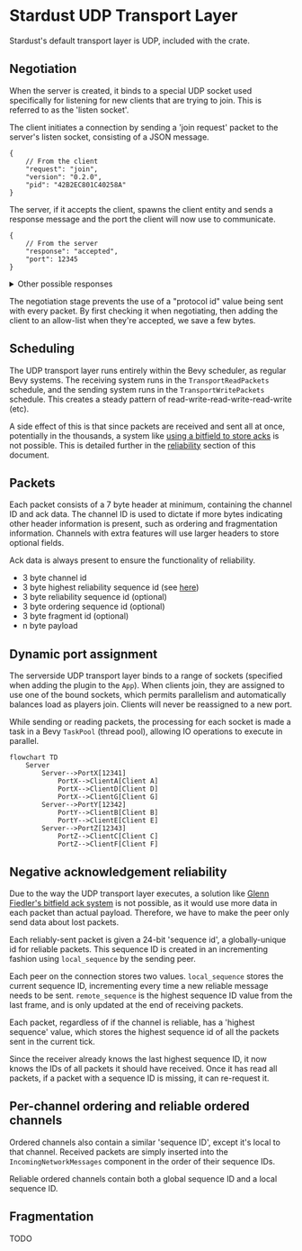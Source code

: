 # Stardust UDP Transport Layer
Stardust's default transport layer is UDP, included with the crate.

## Negotiation
When the server is created, it binds to a special UDP socket used specifically for listening for new clients that are trying to join. This is referred to as the 'listen socket'.

The client initiates a connection by sending a 'join request' packet to the server's listen socket, consisting of a JSON message.
```jsonc
{
    // From the client
    "request": "join",
    "version": "0.2.0",
    "pid": "42B2EC801C40258A"
}
```

The server, if it accepts the client, spawns the client entity and sends a response message and the port the client will now use to communicate.
```jsonc
{
    // From the server
    "response": "accepted",
    "port": 12345
}
```

<details>
<summary>Other possible responses</summary>

```jsonc
// Denied, no reason given
{ "response": "denied" }

// The client's IP is blocked
{ "response": "ip_blocked" }

// Server is full
{ "response": "player_cap_reached" }

// The client has a different version of the Stardust UDP protocol
// This response may be removed in future.
{ "response": "wrong_version", "requires": "=0.2.0" }

// The client's unique hash value doesn't match the server
{ "response": "wrong_pid", "srv_pid": "42B2EC801C40258A" }
```
</details>

The negotiation stage prevents the use of a "protocol id" value being sent with every packet. By first checking it when negotiating, then adding the client to an allow-list when they're accepted, we save a few bytes.

## Scheduling
The UDP transport layer runs entirely within the Bevy scheduler, as regular Bevy systems. The receiving system runs in the `TransportReadPackets` schedule, and the sending system runs in the `TransportWritePackets` schedule. This creates a steady pattern of read-write-read-write-read-write (etc).

A side effect of this is that since packets are received and sent all at once, potentially in the thousands, a system like [using a bitfield to store acks](https://gafferongames.com/post/reliability_ordering_and_congestion_avoidance_over_udp/) is not possible. This is detailed further in the [reliability](#negative-acknowledgement-reliability) section of this document.

## Packets
Each packet consists of a 7 byte header at minimum, containing the channel ID and ack data. The channel ID is used to dictate if more bytes indicating other header information is present, such as ordering and fragmentation information. Channels with extra features will use larger headers to store optional fields.

Ack data is always present to ensure the functionality of reliability.

- 3 byte channel id
- 3 byte highest reliability sequence id (see [here](#negative-acknowledgement-reliability))
- 3 byte reliability sequence id (optional)
- 3 byte ordering sequence id (optional)
- 3 byte fragment id (optional)
- n byte payload

## Dynamic port assignment
The serverside UDP transport layer binds to a range of sockets (specified when adding the plugin to the `App`). When clients join, they are assigned to use one of the bound sockets, which permits parallelism and automatically balances load as players join. Clients will never be reassigned to a new port.

While sending or reading packets, the processing for each socket is made a task in a Bevy `TaskPool` (thread pool), allowing IO operations to execute in parallel.

```mermaid
flowchart TD
    Server
        Server-->PortX[12341]
            PortX-->ClientA[Client A]
            PortX-->ClientD[Client D]
            PortX-->ClientG[Client G]
        Server-->PortY[12342]
            PortY-->ClientB[Client B]
            PortY-->ClientE[Client E]
        Server-->PortZ[12343]
            PortZ-->ClientC[Client C]
            PortZ-->ClientF[Client F]
```

## Negative acknowledgement reliability
Due to the way the UDP transport layer executes, a solution like [Glenn Fiedler's bitfield ack system](https://gafferongames.com/post/reliability_ordering_and_congestion_avoidance_over_udp/) is not possible, as it would use more data in each packet than actual payload. Therefore, we have to make the peer only send data about lost packets.


Each reliably-sent packet is given a 24-bit 'sequence id', a globally-unique id for reliable packets. This sequence ID is created in an incrementing fashion using `local_sequence` by the sending peer.

Each peer on the connection stores two values. `local_sequence` stores the current sequence ID, incrementing every time a new reliable message needs to be sent. `remote_sequence` is the highest sequence ID value from the last frame, and is only updated at the end of receiving packets.

Each packet, regardless of if the channel is reliable, has a 'highest sequence' value, which stores the highest sequence id of all the packets sent in the current tick.

Since the receiver already knows the last highest sequence ID, it now knows the IDs of all packets it should have received. Once it has read all packets, if a packet with a sequence ID is missing, it can re-request it.

## Per-channel ordering and reliable ordered channels
Ordered channels also contain a similar 'sequence ID', except it's local to that channel. Received packets are simply inserted into the `IncomingNetworkMessages` component in the order of their sequence IDs.

Reliable ordered channels contain both a global sequence ID and a local sequence ID.

## Fragmentation
TODO